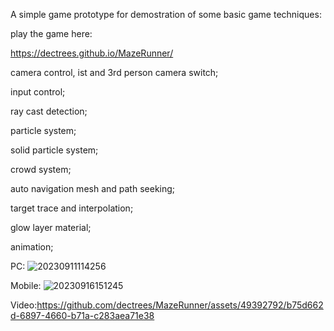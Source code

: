 
A simple game prototype for demostration of some basic game techniques:

play the game here:

https://dectrees.github.io/MazeRunner/

camera control, ist and 3rd person camera switch;

input control;

ray cast detection;

particle system;

solid particle system;

crowd system;

auto navigation mesh and path seeking;

target trace and interpolation;

glow layer material;

animation;

PC:
![20230911114256](https://github.com/dectrees/MazeRunner/assets/49392792/257805f3-379f-4a3b-9029-7e06dd4fc875)

Mobile:
![20230916151245](https://github.com/dectrees/MazeRunner/assets/49392792/59a00efb-f87a-4d06-8843-da89325fbf80)

Video:https://github.com/dectrees/MazeRunner/assets/49392792/b75d662d-6897-4660-b71a-c283aea71e38

